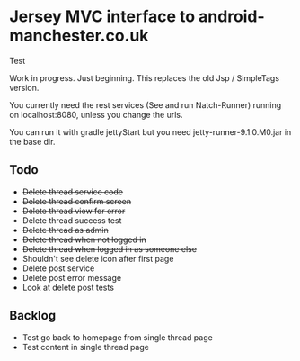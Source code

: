 Jersey MVC interface to android-manchester.co.uk
================================================

Test

Work in progress. Just beginning. This replaces the old Jsp / SimpleTags version.

You currently need the rest services (See and run Natch-Runner) running on localhost:8080, unless you change the urls.

You can run it with gradle jettyStart but you need jetty-runner-9.1.0.M0.jar in the base dir.

Todo
-----
* ~~Delete thread service code~~
* ~~Delete thread confirm screen~~
* ~~Delete thread view for error~~
* ~~Delete thread success test~~
* ~~Delete thread as admin~~
* ~~Delete thread when not logged in~~
* ~~Delete thread when logged in as someone else~~
* Shouldn't see delete icon after first page
* Delete post service
* Delete post error message
* Look at delete post tests

Backlog
-------
* Test go back to homepage from single thread page
* Test content in single thread page
